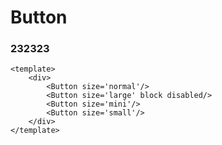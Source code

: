 
# Button


### 232323
```vue demo
<template>
    <div>
        <Button size='normal'/>
        <Button size='large' block disabled/>
        <Button size='mini'/>
        <Button size='small'/>
    </div>
</template>
```
